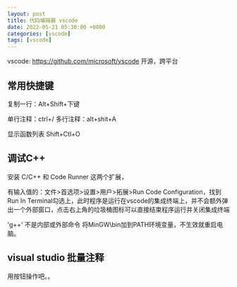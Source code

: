 ```yaml
---
layout: post
title: 代码编辑器 vscode 
date: 2022-05-21 05:30:00 +0800
categories: [vscode]
tags: [vscode]
---
```


vscode: https://github.com/microsoft/vscode 开源，跨平台

## 常用快捷键
复制一行：Alt+Shift+下键

单行注释：ctrl+/ 多行注释：alt+shit+A

显示函数列表 Shift+Ctl+O

## 调试C++
安装 C/C++ 和 Code Runner 这两个扩展，

有输入值的：文件>首选项>设置>用户>拓展>Run Code Configuration，找到Run In Terminal勾选上，此时程序是运行在vscode的集成终端上，并不会额外弹出一个外部窗口，点击右上角的垃圾桶图标可以直接结束程序运行并关闭集成终端

'g++' 不是内部或外部命令
将MinGW\bin加到PATH环境变量，不生效就重启电脑。

## visual studio 批量注释
用按钮操作吧。。